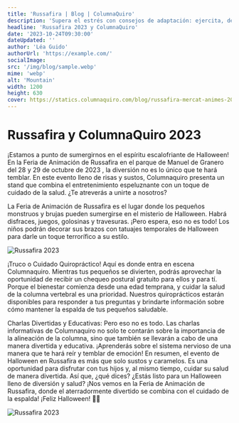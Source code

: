 ```yaml
---
title: 'Russafira | Blog | ColumnaQuiro'
description: 'Supera el estrés con consejos de adaptación: ejercita, descansa y considera la quiropráctica para el bienestar en tiempos desafiantes.'
headline: 'Russafira 2023 y ColumnaQuiro'
date: '2023-10-24T09:30:00'
dateUpdated: ''
author: 'Léa Guido'
authorUrl: 'https://example.com/'
socialImage:
src: '/img/blog/sample.webp'
mime: 'webp'
alt: 'Mountain'
width: 1200
height: 630
cover: https://statics.columnaquiro.com/blog/russafira-mercat-animes-2023.webp
---
```



# Russafira y ColumnaQuiro 2023

¡Estamos a punto de sumergirnos en el espíritu escalofriante de Halloween! En la Feria de Animación de Russafira en el parque de Manuel de Granero del 28 y 29 de octubre de 2023  , la diversión no es lo único que te hará temblar. En este evento lleno de risas y sustos, Columnaquiro presenta un stand que combina el entretenimiento espeluznante con un toque de cuidado de la salud. ¿Te atreverás a unirte a nosotros?

La Feria de Animación de Russafira es el lugar donde los pequeños monstruos y brujas pueden sumergirse en el misterio de Halloween. Habrá disfraces, juegos, golosinas y travesuras. ¡Pero espera, eso no es todo! Los niños podrán decorar sus brazos con tatuajes temporales de Halloween para darle un toque terrorífico a su estilo.  


![Russafira 2023](https://statics.columnaquiro.com/blog/russafira-mercat-animes-2023.webp)

¡Truco o Cuidado Quiropráctico! Aquí es donde entra en escena Columnaquiro. Mientras tus pequeños se divierten, podrás aprovechar la oportunidad de recibir un chequeo postural gratuito para ellos y para tí. Porque el bienestar comienza desde una edad temprana, y cuidar la salud de la columna vertebral es una prioridad. Nuestros quiroprácticos estarán disponibles para responder a tus preguntas y brindarte información sobre cómo mantener la espalda de tus pequeños saludable.

Charlas Divertidas y Educativas: Pero eso no es todo. Las charlas informativas de Columnaquiro no solo te contarán sobre la importancia de la alineación de la columna, sino que también se llevarán a cabo de una manera divertida y educativa. ¡Aprenderás sobre el sistema nervioso de una manera que te hará reír y temblar de emoción!
En resumen, el evento de Halloween en Russafira es más que solo sustos y caramelos. Es una oportunidad para disfrutar con tus hijos y, al mismo tiempo, cuidar su salud de manera divertida. Así que, ¿qué dices? ¿Estás listo para un Halloween lleno de diversión y salud? ¡Nos vemos en la Feria de Animación de Russafira, donde el aterradormente divertido se combina con el cuidado de la espalda! ¡Feliz Halloween! 🎃👻

![Russafira 2023](https://statics.columnaquiro.com/blog/safira-centro-quiropractico-valencia.webp)
